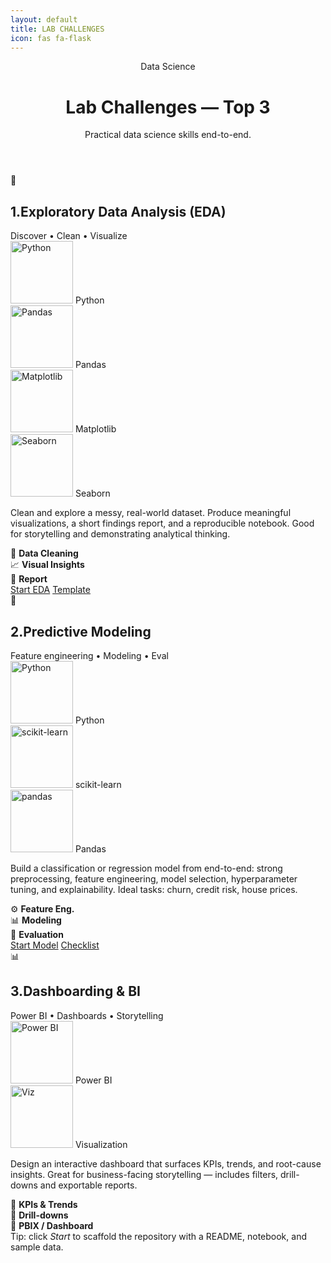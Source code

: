 ```yaml
---
layout: default
title: LAB CHALLENGES
icon: fas fa-flask
---
```

  <div class="wrap" role="main">
    <header>
      <div class="brand">Data Science</div>
      <div>
        <h1>Lab Challenges — Top 3</h1>
        <p class="lead">Practical data science skills end-to-end.</p>
      </div>
    </header>

<section class="grid" aria-label="Top 3 lab challenges">
<article class="card" aria-labelledby="eda-title">
        <div class="head">
          <div class="icon-circle">🧭</div>
          <div>
            <h2 id="eda-title" class="card-title">1.Exploratory Data Analysis (EDA)</h2>
            <div class="chip">Discover • Clean • Visualize</div>
          </div>
        </div>

<div class="tech" aria-hidden="false">
          <div class="tag tech-item"><img src="https://www.python.org/static/community_logos/python-logo.png" width="100" alt="Python"/> Python</div>
          <div class="tag tech-item"><img src="https://upload.wikimedia.org/wikipedia/commons/e/ed/Pandas_logo.svg" width="100" alt="Pandas"/> Pandas</div>
          <div class="tag tech-item"><img src="https://matplotlib.org/_static/images/logo2.svg" width="100" alt="Matplotlib"/> Matplotlib</div>
          <div class="tag tech-item"><img src="https://seaborn.pydata.org/_static/logo-wide-lightbg.svg" width="100" alt="Seaborn"/> Seaborn</div>
        </div>

<p class="desc">
          Clean and explore a messy, real-world dataset. Produce meaningful visualizations, a short findings report, and a
          reproducible notebook. Good for storytelling and demonstrating analytical thinking.
        </p>

<div class="kpis" aria-hidden="false">
          <div class="kpi">📂 <strong>Data Cleaning</strong></div>
          <div class="kpi">📈 <strong>Visual Insights</strong></div>
          <div class="kpi">📝 <strong>Report</strong></div>
        </div>

 <div class="actions">
          <a class="btn" href="#" title="Start EDA project">Start EDA</a>
          <a class="btn ghost" href="#" title="See EDA template">Template</a>
        </div>
      </article>


<article class="card" aria-labelledby="predictive-title">
        <div class="head">
          <div class="icon-circle">🤖</div>
          <div>
            <h2 id="predictive-title" class="card-title">2.Predictive Modeling</h2>
            <div class="chip">Feature engineering • Modeling • Eval</div>
          </div>
        </div>

<div class="tech">
          <div class="tag tech-item"><img src="https://www.python.org/static/community_logos/python-logo.png" width="100" alt="Python"/> Python</div>
          <div class="tag tech-item"><img src="https://upload.wikimedia.org/wikipedia/commons/0/05/Scikit_learn_logo_small.svg" width="100"  alt="scikit-learn"/> scikit-learn</div>
          <div class="tag tech-item"><img src="https://pandas.pydata.org/static/img/pandas.svg" width="100" alt="pandas"/> Pandas</div>
        </div>

<p class="desc">
          Build a classification or regression model from end-to-end: strong preprocessing, feature engineering,
          model selection, hyperparameter tuning, and explainability. Ideal tasks: churn, credit risk, house prices.
        </p>

<div class="kpis">
          <div class="kpi">⚙️ <strong>Feature Eng.</strong></div>
          <div class="kpi">📊 <strong>Modeling</strong></div>
          <div class="kpi">📐 <strong>Evaluation</strong></div>
        </div>

 <div class="actions">
          <a class="btn" href="#" title="Start Predictive Modeling project">Start Model</a>
          <a class="btn ghost" href="#" title="Model checklist">Checklist</a>
        </div>
      </article>


<article class="card" aria-labelledby="dashboard-title">
        <div class="head">
          <div class="icon-circle">📊</div>
          <div>
            <h2 id="dashboard-title" class="card-title">3.Dashboarding & BI</h2>
            <div class="chip">Power BI • Dashboards • Storytelling</div>
          </div>
        </div>

<div class="tech">
          <div class="tag tech-item"><img src="https://upload.wikimedia.org/wikipedia/commons/c/cf/New_Power_BI_Logo.svg" width="100" alt="Power BI"/> Power BI</div>
          <div class="tag tech-item"><img src="https://matplotlib.org/_static/images/logo2.svg" width="100" alt="Viz"/> Visualization</div>
        </div>

<p class="desc">
          Design an interactive dashboard that surfaces KPIs, trends, and root-cause insights. Great for business-facing storytelling —
          includes filters, drill-downs and exportable reports.
        </p>

<div class="kpis">
          <div class="kpi">🏨 <strong>KPIs & Trends</strong></div>
          <div class="kpi">🔎 <strong>Drill-downs</strong></div>
          <div class="kpi">📁 <strong>PBIX / Dashboard</strong></div>
        </div>

<div class="actions">
        </div>
      </article>

 </section>

<div class="footer-note">
      Tip: click <em>Start</em> to scaffold the repository with a README, notebook, and sample data.
    </div>
  </div>
